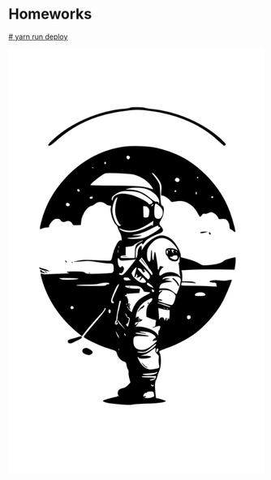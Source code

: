 # Homeworks

[# yarn run deploy](https://create-react-app.dev/docs/deployment)

![Logo](./src/img/icon-astro.svg)
